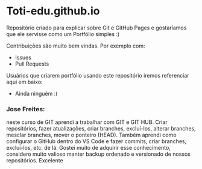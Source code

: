 # Toti-edu.github.io

Repositório criado para explicar sobre Git e GitHub Pages e gostaríamos que ele servisse como um Portfólio simples :)

Contribuições são muito bem vindas. Por exemplo com:

- Issues
- Pull Requests

Usuários que criarem portfólio usando este repositório iremos referenciar aqui em baixo:

- Ainda ninguém :(


### Jose Freites:
neste curso de GIT aprendi a trabalhar com GIT e GIT HUB. Criar repositórios, fazer atualizações, criar branches, excluí-los, alterar branches, mesclar branches, mover o ponteiro (HEAD). Também aprendi como configurar o GitHub dentro do VS Code e fazer commits, criar branches, excluí-los, etc. de lá.
Gostei muito de adquirir esse conhecimento, considero muito valioso manter backup ordenado e versionado de nossos repositórios. Excelente
